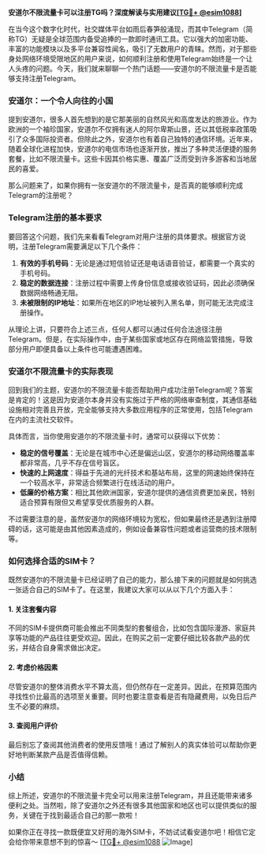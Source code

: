 **安道尔不限流量卡可以注册TG吗？深度解读与实用建议[[TG💪+ @esim1088](https://t.me/s/esim1088)]**

在当今这个数字化时代，社交媒体平台如雨后春笋般涌现，而其中Telegram（简称TG）无疑是全球范围内备受追捧的一款即时通讯工具。它以强大的加密功能、丰富的功能模块以及多平台兼容性闻名，吸引了无数用户的青睐。然而，对于那些身处网络环境受限地区的用户来说，如何顺利注册和使用Telegram始终是一个让人头疼的问题。今天，我们就来聊聊一个热门话题——安道尔的不限流量卡是否能够支持注册Telegram。

### 安道尔：一个令人向往的小国

提到安道尔，很多人首先想到的是它那美丽的自然风光和高度发达的旅游业。作为欧洲的一个袖珍国家，安道尔不仅拥有迷人的阿尔卑斯山景，还以其低税率政策吸引了众多国际投资者。但除此之外，安道尔也有着自己独特的通信环境。近年来，随着全球化进程加快，安道尔的电信市场也逐渐开放，推出了多种灵活便捷的服务套餐，比如不限流量卡。这些卡因其价格实惠、覆盖广泛而受到许多游客和当地居民的喜爱。

那么问题来了，如果你拥有一张安道尔的不限流量卡，是否真的能够顺利完成Telegram的注册呢？

### Telegram注册的基本要求

要回答这个问题，我们先来看看Telegram对用户注册的具体要求。根据官方说明，注册Telegram需要满足以下几个条件：

1. **有效的手机号码**：无论是通过短信验证还是电话语音验证，都需要一个真实的手机号码。
2. **稳定的数据连接**：注册过程中需要上传身份信息或接收验证码，因此必须确保数据网络畅通无阻。
3. **未被限制的IP地址**：如果所在地区的IP地址被列入黑名单，则可能无法完成注册操作。

从理论上讲，只要符合上述三点，任何人都可以通过任何合法途径注册Telegram。但是，在实际操作中，由于某些国家或地区存在网络监管措施，导致部分用户即便具备以上条件也可能遭遇困难。

### 安道尔不限流量卡的实际表现

回到我们的主题，安道尔的不限流量卡能否帮助用户成功注册Telegram呢？答案是肯定的！这是因为安道尔本身并没有实施过于严格的网络审查制度，其通信基础设施相对完善且开放，完全能够支持大多数应用程序的正常使用，包括Telegram在内的主流社交软件。

具体而言，当你使用安道尔的不限流量卡时，通常可以获得以下优势：
- **稳定的信号覆盖**：无论是在城市中心还是偏远山区，安道尔的移动网络覆盖率都非常高，几乎不存在信号盲区。
- **快速的上网速度**：得益于先进的光纤技术和基站布局，这里的网速始终保持在一个较高水平，非常适合频繁进行在线活动的用户。
- **低廉的价格方案**：相比其他欧洲国家，安道尔提供的通信资费更加亲民，特别适合预算有限但又希望享受优质服务的人群。

不过需要注意的是，虽然安道尔的网络环境较为宽松，但如果最终还是遇到注册障碍的话，这可能是由其他因素造成的，例如设备兼容性问题或者运营商的技术限制等。

### 如何选择合适的SIM卡？

既然安道尔的不限流量卡已经证明了自己的能力，那么接下来的问题就是如何挑选一张适合自己的SIM卡了。在这里，我建议大家可以从以下几个方面入手：

#### 1. 关注套餐内容
不同的SIM卡提供商可能会推出不同类型的套餐组合，比如包含国际漫游、家庭共享等功能的产品往往更受欢迎。因此，在购买之前一定要仔细比较各款产品的优劣，并结合自身需求做出决定。

#### 2. 考虑价格因素
尽管安道尔的整体消费水平不算太高，但仍然存在一定差异。因此，在预算范围内寻找性价比最高的选项至关重要。同时也要注意查看是否有隐藏费用，以免日后产生不必要的麻烦。

#### 3. 查阅用户评价
最后别忘了查阅其他消费者的使用反馈哦！通过了解别人的真实体验可以帮助你更好地判断某款产品是否值得信赖。

### 小结

综上所述，安道尔的不限流量卡完全可以用来注册Telegram，并且还能带来诸多便利之处。当然啦，除了安道尔之外还有很多其他国家和地区也可以提供类似的服务，关键在于找到最适合自己的那一款啦！

如果你正在寻找一款既便宜又好用的海外SIM卡，不妨试试看安道尔吧！相信它定会给你带来意想不到的惊喜～ [[TG💪+ @esim1088](https://t.me/s/esim1088) ![Image](https://i.postimg.cc/4NQfJmqS/Snipaste-2025-05-13-00-14-12.png)]